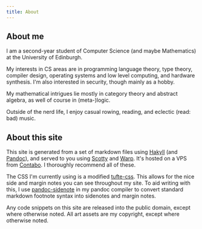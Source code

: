 ```yaml
---
title: About
---
```


## About me
I am a second-year student of
Computer Science
(and maybe Mathematics)
at the University of Edinburgh.

My interests in CS areas are in
programming language theory,
type theory,
compiler design,
operating systems and low level computing,
and hardware synthesis.
I'm also interested in security,
though mainly as a hobby.

My mathematical intrigues lie mostly in
category theory
and abstract algebra,
as well of course in (meta-)logic.

Outside of the nerd life,
I enjoy casual rowing,
reading,
and eclectic (read: bad) music.


## About this site
This site is generated
from a set of markdown files using
[Hakyll](https://jaspervdj.be/hakyll/)
(and [Pandoc](https://pandoc.org/)),
and served to you using
[Scotty](https://hackage.haskell.org/package/scotty) and
[Warp](https://hackage.haskell.org/package/warp).
It's hosted on a VPS from
[Contabo](https://contabo.com).
I thoroughly recommend all of these.

The CSS I'm currently using is
a modified
[tufte-css](https://edwardtufte.github.io/tufte-css/).
This allows for the nice side and margin notes
you can see throughout my site.
To aid writing with this, I use
[pandoc-sidenote](https://hackage.haskell.org/package/pandoc-sidenote)
in my pandoc compiler to convert
standard markdown footnote syntax
into sidenotes and margin notes.

Any code snippets on this site are
released into the public domain,
except where otherwise noted.
All art assets are my copyright,
except where otherwise noted.

